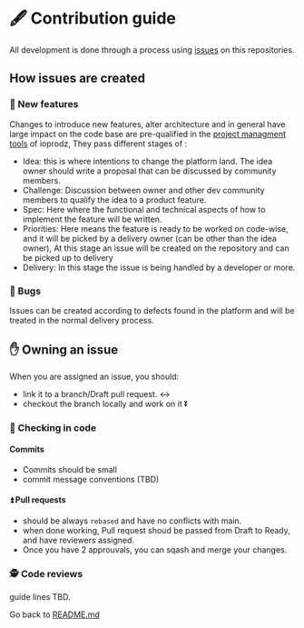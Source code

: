 # 🖋️ Contribution guide

All development is done through a process using [issues](https://github.com/ioprodz/ioprodz/issues) on this repositories.

## How issues are created

### 🌼 New features

Changes to introduce new features, alter architecture and in general have large impact on the code base are pre-qualified in the [project managment tools](https://github.com/orgs/ioprodz/projects/3/views/2) of ioprodz, They pass different stages of :

- Idea: this is where intentions to change the platform land. The idea owner should write a proposal that can be discussed by community members.
- Challenge: Discussion between owner and other dev community members to qualify the idea to a product feature.
- Spec: Here where the functional and technical aspects of how to implement the feature will be written.
- Priorities: Here means the feature is ready to be worked on code-wise, and it will be picked by a delivery owner (can be other than the idea owner), At this stage an issue will be created on the repository and can be picked up to delivery
- Delivery: In this stage the issue is being handled by a developer or more.

### 🐛 Bugs

Issues can be created according to defects found in the platform and will be treated in the normal delivery process.

## ✋ Owning an issue

When you are assigned an issue, you should:

- link it to a branch/Draft pull request. ↔️
- checkout the branch locally and work on it ⏬

### 📨 Checking in code

#### Commits

- Commits should be small
- commit message conventions (TBD)

#### ⏫ Pull requests

- should be always `rebased` and have no conflicts with main.
- when done working, Pull request shoud be passed from Draft to Ready, and have reviewers assigned.
- Once you have 2 approuvals, you can sqash and merge your changes.

### 🕵️ Code reviews

guide lines TBD.

Go back to [README.md](README.md)
